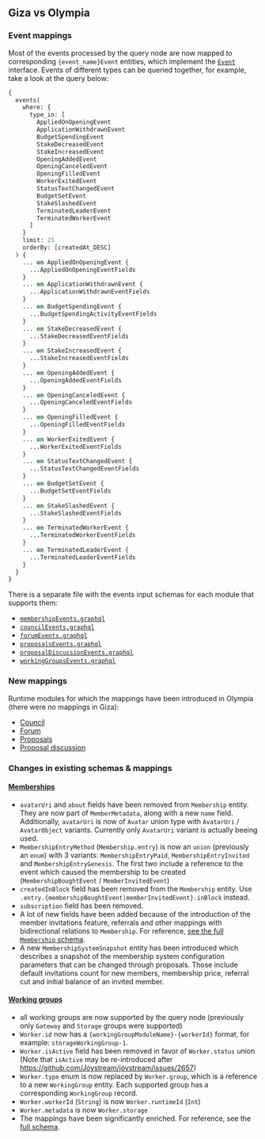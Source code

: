 ## Giza vs Olympia

### Event mappings

Most of the events processed by the query node are now mapped to corresponding `{event_name}Event` entities, which implement the [`Event`](./schemas/common.graphql) interface.
Events of different types can be queried together, for example, take a look at the query below:
```graphql
{
  events(
    where: {
      type_in: [
        AppliedOnOpeningEvent
        ApplicationWithdrawnEvent
        BudgetSpendingEvent
        StakeDecreasedEvent
        StakeIncreasedEvent
        OpeningAddedEvent
        OpeningCanceledEvent
        OpeningFilledEvent
        WorkerExitedEvent
        StatusTextChangedEvent
        BudgetSetEvent
        StakeSlashedEvent
        TerminatedLeaderEvent
        TerminatedWorkerEvent
      ]
    }
    limit: 25
    orderBy: [createdAt_DESC]
  ) {
    ... on AppliedOnOpeningEvent {
      ...AppliedOnOpeningEventFields
    }
    ... on ApplicationWithdrawnEvent {
      ...ApplicationWithdrawnEventFields
    }
    ... on BudgetSpendingEvent {
      ...BudgetSpendingActivityEventFields
    }
    ... on StakeDecreasedEvent {
      ...StakeDecreasedEventFields
    }
    ... on StakeIncreasedEvent {
      ...StakeIncreasedEventFields
    }
    ... on OpeningAddedEvent {
      ...OpeningAddedEventFields
    }
    ... on OpeningCanceledEvent {
      ...OpeningCanceledEventFields
    }
    ... on OpeningFilledEvent {
      ...OpeningFilledEventFields
    }
    ... on WorkerExitedEvent {
      ...WorkerExitedEventFields
    }
    ... on StatusTextChangedEvent {
      ...StatusTextChangedEventFields
    }
    ... on BudgetSetEvent {
      ...BudgetSetEventFields
    }
    ... on StakeSlashedEvent {
      ...StakeSlashedEventFields
    }
    ... on TerminatedWorkerEvent {
      ...TerminatedWorkerEventFields
    }
    ... on TerminatedLeaderEvent {
      ...TerminatedLeaderEventFields
    }
  }
}
```
There is a separate file with the events input schemas for each module that supports them:
- [`membershipEvents.graphql`](./schemas/membershipEvents.graphql)
- [`councilEvents.graphql`](./schemas/councilEvents.graphql)
- [`forumEvents.graphql`](./schemas/forumEvents.graphql)
- [`proposalsEvents.graphql`](./schemas/proposalsEvents.graphql)
- [`proposalDiscussionEvents.graphql`](./schemas/proposalDiscussionEvents.graphql)
- [`workingGroupsEvents.graphql`](./schemas/workingGroupsEvents.graphql)

### New mappings

Runtime modules for which the mappings have been introduced in Olympia (there were no mappings in Giza):
- [Council](./schemas/council.graphql)
- [Forum](./schemas/forum.graphql)
- [Proposals](./schemas/proposals.graphql)
- [Proposal discussion](./schemas/proposalDiscussion.graphql)

### Changes in existing schemas & mappings

#### [Memberships](./schemas/membership.graphql)
- `avatarUri` and `about` fields have been removed from `Membership` entity. They are now part of `MemberMetadata`, along with a new `name` field. Additionally, `avatarUri` is now of `Avatar` union type with `AvatarUri` / `AvatarObject` variants. Currently only `AvatarUri` variant is actually beeing used.
- `MembershipEntryMethod` (`Membership.entry`) is now an `union` (previously an `enum`) with 3 variants: `MembershipEntryPaid`, `MembershipEntryInvited` and `MembershipEntryGenesis`. The first two include a reference to the event which caused the membership to be created (`MembershipBoughtEvent` / `MemberInvitedEvent`)
- `createdInBlock` field has been removed from the `Membership` entity. Use `.entry.{membershipBoughtEvent|memberInvitedEvent}.inBlock` instead.
- `subscription` field has been removed.
- A lot of new fields have been added because of the introduction of the member invitations feature, referrals and other mappings with bidirectional relations to `Membership`. For reference, [see the full `Membership` schema](./schemas/membership.graphql).
- A new `MembershipSystemSnapshot` entity has been introduced which describes a snapshot of the membership system configuration parameters that can be changed through proposals. Those include default invitations count for new members, membership price, referral cut and initial balance of an invited member.

#### [Working groups](./schemas/workingGroups.graphql)
- all working groups are now supported by the query node (previously only `Gateway` and `Storage` groups were supported)
- `Worker.id` now has a `{workingGroupModuleName}-{workerId}` format, for example: `storageWorkingGroup-1`.
- `Worker.isActive` field has been removed in favor of `Worker.status` union (Note that `isActive` may be re-introduced after https://github.com/Joystream/joystream/issues/2657)
- `Worker.type` enum is now replaced by `Worker.group`, which is a reference to a new `WorkingGroup` entity. Each supported group has a corresponding `WorkingGroup` record.
- `Worker.workerId` (`String`) is now `Worker.runtimeId` (`Int`)
- `Worker.metadata` is now `Worker.storage`
- The mappings have been significantly enriched. For reference, see the [full schema](./schemas/workingGroups.graphql).
